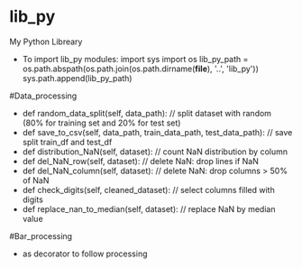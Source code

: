 # lib_py
My Python Libreary

- To import lib_py modules:
    import sys
    import os
    lib_py_path = os.path.abspath(os.path.join(os.path.dirname(__file__), '..', 'lib_py'))
    sys.path.append(lib_py_path)

#Data_processing
  - def random_data_split(self, data_path): // split dataset with random (80% for training set and 20% for test set)
  - def save_to_csv(self, data_path, train_data_path, test_data_path):  // save split train_df and test_df
  - def distribution_NaN(self, dataset):  // count NaN distribution by column
  - def del_NaN_row(self, dataset): // delete NaN: drop lines if NaN
  - def del_NaN_column(self, dataset):  //  delete NaN: drop columns > 50% of NaN
  - def check_digits(self, cleaned_dataset): // select columns filled with digits
  - def replace_nan_to_median(self, dataset): // replace NaN by median value

#Bar_processing
  - as decorator to follow processing
